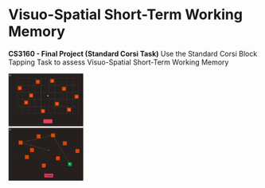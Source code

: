 # Visuo-Spatial Short-Term Working Memory
**CS3160 - Final Project (Standard Corsi Task)**
Use the Standard Corsi Block Tapping Task to assess Visuo-Spatial Short-Term Working Memory

<img width="30%" src="assets/img/blocktest.jpg">
